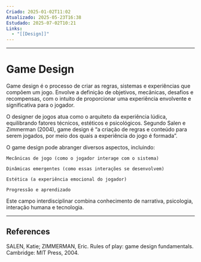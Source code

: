 ```yaml
---
Criado: 2025-01-02T11:02
Atualizado: 2025-05-23T16:38
Estudado: 2025-07-02T10:21
Links:
  - "[[Design]]"
---
```

---
# Game Design

Game design é o processo de criar as regras, sistemas e experiências que compõem um jogo. Envolve a definição de objetivos, mecânicas, desafios e recompensas, com o intuito de proporcionar uma experiência envolvente e significativa para o jogador.

O designer de jogos atua como o arquiteto da experiência lúdica, equilibrando fatores técnicos, estéticos e psicológicos. Segundo Salen e Zimmerman (2004), game design é “a criação de regras e conteúdo para serem jogados, por meio dos quais a experiência do jogo é formada”.

O game design pode abranger diversos aspectos, incluindo:

    Mecânicas de jogo (como o jogador interage com o sistema)

    Dinâmicas emergentes (como essas interações se desenvolvem)

    Estética (a experiência emocional do jogador)

    Progressão e aprendizado

Este campo interdisciplinar combina conhecimento de narrativa, psicologia, interação humana e tecnologia.

---
## References

SALEN, Katie; ZIMMERMAN, Eric. Rules of play: game design fundamentals. Cambridge: MIT Press, 2004.